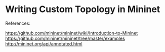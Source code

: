 # Writing Custom Topology in Mininet




References:



https://github.com/mininet/mininet/wiki/Introduction-to-Mininet
https://github.com/mininet/mininet/tree/master/examples
http://mininet.org/api/annotated.html
